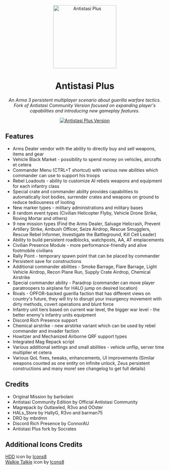 <div align="center">
  <img alt="Antistasi Plus" width="200" heigth="200" src="https://user-images.githubusercontent.com/6746043/206381805-43f2a69a-2754-49f3-95e2-aeaad8a4cee3.png">
  <h1>Antistasi Plus</h1>
  <p>
    <i>An Arma 3 persistent multiplayer scenario about guerilla warfare tactics.</i>
    <br/>
    <i>Fork of Antistasi Community Version focused on expanding player's capabilities and introducing new gameplay features.</i>
  </p>
  <p>
    <a href="https://github.com/igorkis-scrts/A3-Antistasi-Plus/releases/latest">
        <img src="https://img.shields.io/badge/Current_Stable_Version-2.1.4-red" alt="Antistasi Plus Version">
    </a>
  </p>
</div>

## Features 
- Arms Dealer vendor with the ability to directly buy and sell weapons, items and gear
- Vehicle Black Market - possibility to spend money on vehicles, aircrafts et cetera
- Commander Menu (CTRL+T shortcut) with various new abilities which commander can use to support his troops
- Rebel Loadouts - ability to customize AI rebels weapons and equipment for each infantry class
- Special crate and commander ability provides capabilities to automatically loot bodies, surrender crates and weapons on ground to reduce tediousness of looting
- New marker types - military administrations and military bases
- 8 random event types (Civilian Helicopter Flyby, Vehicle Drone Strike, Roving Mortar and others)
- 9 new mission types (Find the Arms Dealer, Salvage Helicrash, Prevent Artillery Strike, Ambush Officer, Seize Airdrop, Rescue Smugglers, Rescue Rebel Informer, Investigate the Battleground, Kill Cell Leader)
- Ability to build persistent roadblocks, watchposts, AA, AT emplacements
- Civilian Presence Module - more performance-friendly and alive footmobile civilians
- Rally Point - temporary spawn point that can be placed by commander
- Persistent save for constructions
- Additional commander abilities - Smoke Barrage, Flare Barrage, Light Vehicle Airdrop, Recon Plane Run, Supply Crate Airdrop, Chemical Airstrike
- Special commander ability - Paradrop (commander can move player paratroopers to airplane for HALO jump on desired location)
- Rivals - OPFOR-backed guerilla faction that has different views on country's future, they will try to disrupt your insurgency movement with dirty methods, covert operations and blunt force
- Infantry unit tiers based on current war level, the bigger war level - the better enemy's infantry units equipment
- Discord Rich Presence support
- Chemical airstrike - new airstirke variant which can be used by rebel commander and invader faction
- Howitzer and Mechanized Airborne QRF support types
- Integrated Mag Repack script
- Various additional settings and small abilities - vehicle unflip, server time multiplier et cetera
- Various QoL fixes, tweaks, enhancements, UI improvements (Similar weapons counted as one entity on infinite unlock, Zeus persistent constructions and many more! see changelog to get full details)

## Credits
- Original Mission by barbolani
- Antistasi Community Edition by Official Antistasi Community
- Magrepack by Outlawled, R3vo and OOster
- HALs_Store by HallyG, R3vo and barman75
- DRO by mbrdmn
- Discord Rich Presence by ConnorAU 
- Antistasi Plus fork by Socrates

## Additional Icons Credits
<div>
<a target="_blank" href="https://icons8.com/icon/12212/hdd">HDD</a> icon by <a target="_blank" href="https://icons8.com">Icons8</a>
<br/>
<a target="_blank" href="https://icons8.com/icon/17932/walkie-talkie">Walkie Talkie</a> icon by <a target="_blank" href="https://icons8.com">Icons8</a>
</div>
